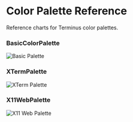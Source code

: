 # Color Palette Reference

Reference charts for Terminus color palettes.

### BasicColorPalette

![Basic Palette](basic_palette)

### XTermPalette

![XTerm Palette](xterm_palette)

### X11WebPalette

![X11 Web Palette](x11web_palette)

